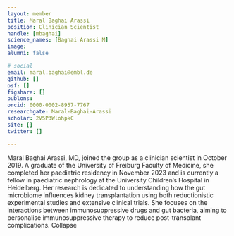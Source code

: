 ```yaml
---
layout: member
title: Maral Baghai Arassi
position: Clinician Scientist
handle: [mbaghai]
science_names: [Baghai Arassi M]
image:
alumni: false

# social
email: maral.baghai@embl.de
github: []
osf: []
figshare: []
publons:
orcid: 0000-0002-8957-7767
researchgate: Maral-Baghai-Arassi
scholar: 2V5P3WlohpkC
site: []
twitter: []

---
```

Maral Baghai Arassi, MD, joined the group as a clinician scientist in October 2019. A graduate of the University of Freiburg Faculty of Medicine, she completed her paediatric residency in November 2023 and is currently a fellow in paediatric nephrology at the University Children’s Hospital in Heidelberg. Her research is dedicated to understanding how the gut microbiome influences kidney transplantation using both reductionistic experimental studies and extensive clinical trials. She focuses on the interactions between immunosuppressive drugs and gut bacteria, aiming to personalise immunosuppressive therapy to reduce post-transplant complications.
Collapse



